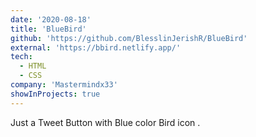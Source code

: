 ```yaml
---
date: '2020-08-18'
title: 'BlueBird'
github: 'https://github.com/BlesslinJerishR/BlueBird'
external: 'https://bbird.netlify.app/'
tech:
  - HTML
  - CSS
company: 'Mastermindx33'
showInProjects: true
---
```


Just a Tweet Button with Blue color Bird icon .

